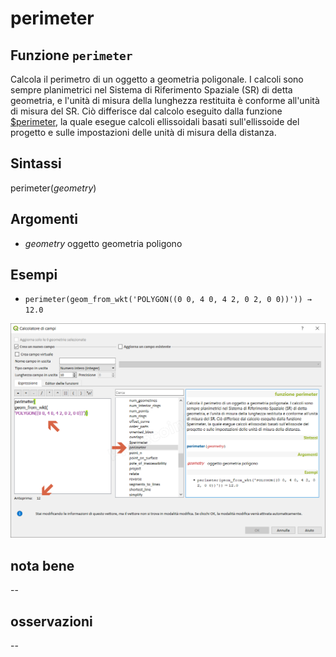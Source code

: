 # perimeter

## Funzione `perimeter`

Calcola il perimetro di un oggetto a geometria poligonale. I calcoli sono sempre planimetrici nel Sistema di Riferimento Spaziale \(SR\) di detta geometria, e l'unità di misura della lunghezza restituita è conforme all'unità di misura del SR. Ciò differisce dal calcolo eseguito dalla funzione [$perimeter](usdperimeter.md), la quale esegue calcoli ellissoidali basati sull'ellissoide del progetto e sulle impostazioni delle unità di misura della distanza.

## Sintassi

perimeter\(_geometry_\)

## Argomenti

* _geometry_ oggetto geometria poligono

## Esempi

* `perimeter(geom_from_wkt('POLYGON((0 0, 4 0, 4 2, 0 2, 0 0))')) → 12.0`

![](../../../.gitbook/assets/perimeter1.png)

## nota bene

--

## osservazioni

--


